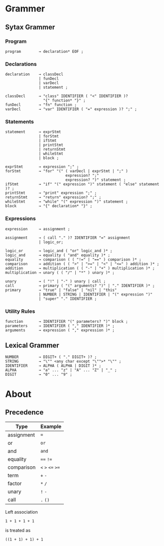 # Grammer

## Sytax Grammer

### Program

```
program        → declaration* EOF ;
```

### Declarations

```
declaration    → classDecl
               | funDecl
               | varDecl
               | statement ;

classDecl      → "class" IDENTIFIER ( "<" IDENTIFIER )?
                 "{" function* "}" ;
funDecl        → "fn" function ;
varDecl        → "var" IDENTIFIER ( "=" expression )? ";" ;
```

### Statements

```
statement      → exprStmt
               | forStmt
               | ifStmt
               | printStmt
               | returnStmt
               | whileStmt
               | block ;

exprStmt       → expression ";" ;
forStmt        → "for" "(" ( varDecl | exprStmt | ";" )
                           expression? ";"
                           expression? ")" statement ;
ifStmt         → "if" "(" expression ")" statement ( "else" statement )? ;
printStmt      → "print" expression ";" ;
returnStmt     → "return" expression? ";" ;
whileStmt      → "while" "(" expression ")" statement ;
block          → "{" declaration* "}" ;
```

### Expressions

```
expression     → assignment ;

assignment     → ( call "." )? IDENTIFIER "=" assignment
               | logic_or;

logic_or       → logic_and ( "or" logic_and )* ;
logic_and      → equality ( "and" equality )* ;
equality       → comparison ( ( "!=" | "==" ) comparison )* ;
comparison     → addition ( ( ">" | ">=" | "<" | "<=" ) addition )* ;
addition       → multiplication ( ( "-" | "+" ) multiplication )* ;
multiplication → unary ( ( "/" | "*" ) unary )* ;

unary          → ( "!" | "-" ) unary | call ;
call           → primary ( "(" arguments? ")" | "." IDENTIFIER )* ;
primary        → "true" | "false" | "nil" | "this"
               | NUMBER | STRING | IDENTIFIER | "(" expression ")"
               | "super" "." IDENTIFIER ;
```

### Utility Rules

```
function       → IDENTIFIER "(" parameters? ")" block ;
parameters     → IDENTIFIER ( "," IDENTIFIER )* ;
arguments      → expression ( "," expression )* ;
```

## Lexical Grammer

```
NUMBER         → DIGIT+ ( "." DIGIT+ )? ;
STRING         → "\"" <any char except "\"">* "\"" ;
IDENTIFIER     → ALPHA ( ALPHA | DIGIT )* ;
ALPHA          → "a" ... "z" | "A" ... "Z" | "_" ;
DIGIT          → "0" ... "9" ;
```

# About

## Precedence


Type | Example
---- | -------
assignment | `=`
or | `or`
and | `and`
equality | `==` `!=`
comparison | `<` `>` `<=` `>=`
term | `+` `-`
factor | `*` `/`
unary | `!` `-`
call | `.` `()`


Left association

```
1 + 1 + 1 + 1
```

is treated as 

```
((1 + 1) + 1) + 1
```

